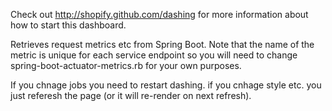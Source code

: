 
Check out http://shopify.github.com/dashing for more information about how to start this dashboard.

Retrieves request metrics etc from Spring Boot.  Note that the name of the metric is unique for each service endpoint so you will need to change spring-boot-actuator-metrics.rb for your own purposes.

If you chnage jobs you need to restart dashing.  if you cnhage style etc. you just referesh the page (or it will re-render on next refresh).

